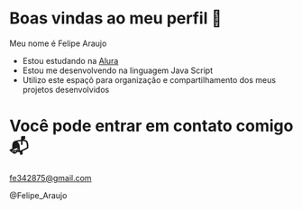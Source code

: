 # Boas vindas ao meu perfil 👺

Meu nome é Felipe Araujo

- Estou estudando na [Alura](https://www.alura.com.br/)
- Estou me desenvolvendo na linguagem Java Script
- Utilizo este espaçõ para organização e compartilhamento dos meus projetos desenvolvidos

# Você pode entrar em contato comigo 📬

fe342875@gmail.com

@Felipe_Araujo
